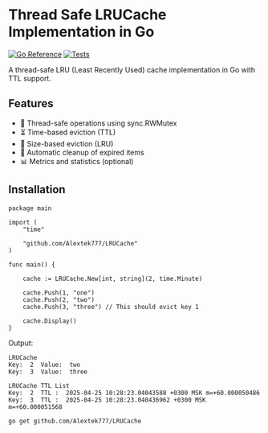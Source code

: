 # Thread Safe LRUCache Implementation in Go

[![Go Reference](https://pkg.go.dev/badge/github.com/yourusername/yourrepo.svg)](https://pkg.go.dev/github.com/yourusername/yourrepo)
[![Tests](https://github.com/yourusername/yourrepo/actions/workflows/tests.yml/badge.svg)](https://github.com/yourusername/yourrepo/actions/workflows/tests.yml)

A thread-safe LRU (Least Recently Used) cache implementation in Go with TTL support.

## Features

- 🚀 Thread-safe operations using sync.RWMutex
- ⏳ Time-based eviction (TTL)
- 📏 Size-based eviction (LRU)
- 🔄 Automatic cleanup of expired items
- 📊 Metrics and statistics (optional)

## Installation

```golang
package main

import (
	"time"

	"github.com/Alextek777/LRUCache"
)

func main() {

	cache := LRUCache.New[int, string](2, time.Minute)

	cache.Push(1, "one")
	cache.Push(2, "two")
	cache.Push(3, "three") // This should evict key 1

	cache.Display()
}
```
Output:
```text
LRUCache
Key:  2  Value:  two
Key:  3  Value:  three

LRUCache TTL List
Key:  2  TTL :  2025-04-25 10:28:23.04043588 +0300 MSK m=+60.000050486
Key:  3  TTL :  2025-04-25 10:28:23.040436962 +0300 MSK m=+60.000051568
```


```sh
go get github.com/Alextek777/LRUCache